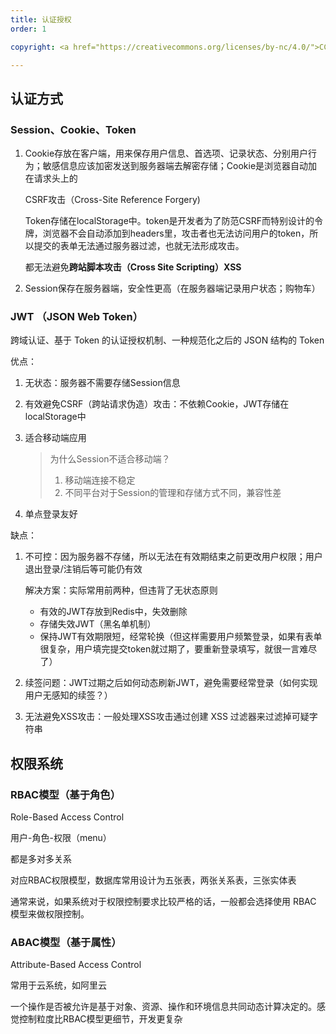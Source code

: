 ```yaml
---
title: 认证授权
order: 1

copyright: <a href="https://creativecommons.org/licenses/by-nc/4.0/">CC BY-NC 4.0协议</a>

---
```


## 认证方式

### Session、Cookie、Token

1. Cookie存放在客户端，用来保存用户信息、首选项、记录状态、分别用户行为；敏感信息应该加密发送到服务器端去解密存储；Cookie是浏览器自动加在请求头上的

   CSRF攻击（Cross-Site Reference Forgery)

   Token存储在localStorage中。token是开发者为了防范CSRF而特别设计的令牌，浏览器不会自动添加到headers里，攻击者也无法访问用户的token，所以提交的表单无法通过服务器过滤，也就无法形成攻击。

   都无法避免**跨站脚本攻击（Cross Site Scripting）XSS**

2. Session保存在服务器端，安全性更高（在服务器端记录用户状态；购物车）

### JWT （JSON Web Token）

跨域认证、基于 Token 的认证授权机制、一种规范化之后的 JSON 结构的 Token

优点：

1. 无状态：服务器不需要存储Session信息

2. 有效避免CSRF（跨站请求伪造）攻击：不依赖Cookie，JWT存储在localStorage中

3. 适合移动端应用

   > 为什么Session不适合移动端？
   >
   > 1. 移动端连接不稳定
   > 2. 不同平台对于Session的管理和存储方式不同，兼容性差

4. 单点登录友好

缺点：

1. 不可控：因为服务器不存储，所以无法在有效期结束之前更改用户权限；用户退出登录/注销后等可能仍有效

   解决方案：实际常用前两种，但违背了无状态原则

   - 有效的JWT存放到Redis中，失效删除
   - 存储失效JWT（黑名单机制）
   - 保持JWT有效期限短，经常轮换（但这样需要用户频繁登录，如果有表单很复杂，用户填完提交token就过期了，要重新登录填写，就很一言难尽了）

2. 续签问题：JWT过期之后如何动态刷新JWT，避免需要经常登录（如何实现用户无感知的续签？）

3. 无法避免XSS攻击：一般处理XSS攻击通过创建 XSS 过滤器来过滤掉可疑字符串

## 权限系统

### RBAC模型（基于角色）

Role-Based Access Control

用户-角色-权限（menu）

都是多对多关系

对应RBAC权限模型，数据库常用设计为五张表，两张关系表，三张实体表

通常来说，如果系统对于权限控制要求比较严格的话，一般都会选择使用 RBAC 模型来做权限控制。

### ABAC模型（基于属性）

Attribute-Based Access Control

常用于云系统，如阿里云

一个操作是否被允许是基于对象、资源、操作和环境信息共同动态计算决定的。感觉控制粒度比RBAC模型更细节，开发更复杂
